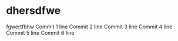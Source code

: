 # dhersdfwe
fgwertfbhw
Commit 1 line
Commit 2 line
Commit 3 line
Commit 4 line
Commit 5 line
Commit 6 line
